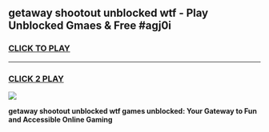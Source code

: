 
## getaway shootout unblocked wtf - Play Unblocked Gmaes & Free #agj0i
<h3>
<a href="https://news.freeplayer.one?title=getaway_shootout_unblocked_wtf&ref=24F">CLICK TO PLAY</a></h3>
<hr>

<h3>
<a href="https://news.freeplayer.one?title=getaway_shootout_unblocked_wtf&ref=24F">CLICK 2 PLAY</a>
  
</h3>

<a href="https://news.freeplayer.one?title=getaway_shootout_unblocked_wtf&ref=24F/"><img src="https://clearcache.store/games.png"></a>


**getaway shootout unblocked wtf games unblocked: Your Gateway to Fun and Accessible Online Gaming**
